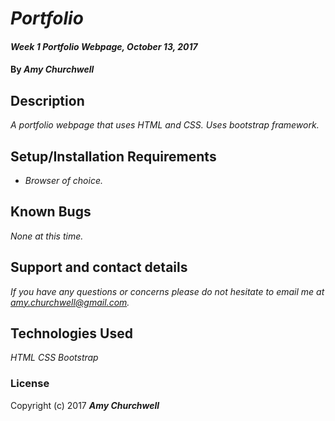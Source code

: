# _Portfolio_

#### _Week 1 Portfolio Webpage, October 13, 2017_

#### By _Amy Churchwell_

## Description

_A portfolio webpage that uses HTML and CSS. Uses bootstrap framework._

## Setup/Installation Requirements

* _Browser of choice._


## Known Bugs

_None at this time._

## Support and contact details

_If you have any questions or concerns please do not hesitate to email me at amy.churchwell@gmail.com._

## Technologies Used

_HTML_
_CSS_
_Bootstrap_

### License

Copyright (c) 2017 **_Amy Churchwell_**
